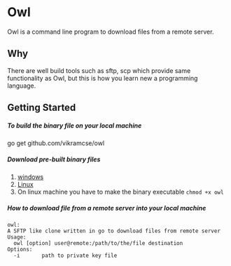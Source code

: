 # Owl

Owl is a command line program to download files from a remote server.

## Why
There are well build tools such as sftp, scp which provide same functionality as Owl, 
but this is how you learn new a programming language. 

## Getting Started
##### To build the binary file on your local machine
go get github.com/vikramcse/owl

##### Download pre-built binary files
1. [windows](https://github.com/vikramcse/owl/blob/master/bin/owl.exe)
2. [Linux](https://github.com/vikramcse/owl/blob/master/bin/owl)
3. On linux machine you have to make the binary executable `chmod +x owl`

##### How to download file from a remote server into your local machine
```
owl:
A SFTP like clone written in go to download files from remote server Usage:
  owl [option] user@remote:/path/to/the/file destination
Options:
  -i       path to private key file
```